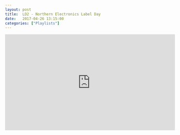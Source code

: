 ```yaml
---
layout: post
title:  LD2 - Northern Electronics Label Day
date:   2017-04-26 13:15:00
categories: ["Playlists"]
---
```


<iframe width="560" height="315" src="https://www.youtube.com/embed/videoseries?list=PLXG1UxdN3qL9Wa5R69AXxP4lkfCzdtldK" frameborder="0" allowfullscreen></iframe>